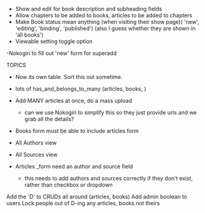 - Show and edit for book description and subheading fields
- Allow chapters to be added to books, articles to be added to chapters
- Make Book status mean anything (when visiting their show page)( 'new', 'editing', 'binding', 'published') (also I guess whether they are shown in 'all books')
- Viewable setting toggle option

-Nokogiri to fill out 'new' form for superadd

TOPICS
- Now its own table. Sort this out sometime.
- lots of has_and_belongs_to_many (articles, books, )

- Add MANY articles at once, do a mass upload
  - can we use Nokogiri to simplify this so they just provide urls and we grab all the details?
- Books form must be able to include articles form

- All Authors view
- All Sources view

- Articles _form need an author and source field
  - this needs to add authors and sources correctly if they don't exist, rather than checkbox or dropdown

Add the 'D' to CRUDs all around (articles, books)
Add admin boolean to users
Lock people out of D-ing any articles, books not theirs